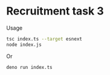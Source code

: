 # Recruitment task 3

Usage

```sh
tsc index.ts --target esnext
node index.js
```

Or

```sh
deno run index.ts
```

